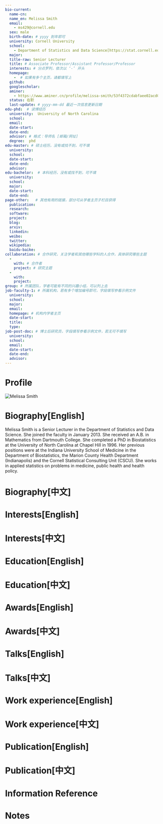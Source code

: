 ```yaml
---
bio-current:
  name-cn: 
  name_en: Melissa Smith 
  email: 
    - ms429@cornell.edu
  sex: male
  birth-date: # yyyy 到年即可
  university: Cornell University 
  school:
    - Department of Statistics and Data Science[https://stat.cornell.edu/]
  major: 
  title-raw: Senior Lecturer
  title: # Associate Professor/Assistant Professor/Professor
  interests: # 分点罗列，依次以 ‘-’ 开头
  homepage: 
    -  # 如果有多个主页，请都填写上
  github: 
  googlescholar:  
  aminer: 
    - https://www.aminer.cn/profile/melissa-smith/53f4372cdabfaee02acd0d8a
  status: 在职
  last-update: # yyyy-mm-dd 最近一次信息更新日期
edu-phd:  # 读博经历
  university:  University of North Carolina
  school: 
  email: 
  date-start: 
  date-end: 
  advisor: # 格式：导师名 [邮箱/网址]
  degree:  phd
edu-master: # 硕士经历，没有或找不到，可不填
  university: 
  school: 
  date-start: 
  date-end: 
  advisor:
edu-bachelor:  # 本科经历，没有或找不到，可不填
  university: 
  school: 
  major: 
  date-start: 
  date-end: 
page-other:   # 其他有用的链接，部分可从学者主页子栏目获得
  publication: 
  research: 
  software: 
  project: 
  blog: 
  arxiv: 
  linkedin: 
  weibo:
  twitter:
  wikipedia:
  baidu-baike:
collaboration: # 合作研究，关注学者和其他哪些学科的人合作，具体研究哪些主题
  - 
    with: # 合作者
    project: # 研究主题
  - 
    with: 
    project: 
group: # 所属团队，学者可能有不同的兴趣小组，可以列上去
job-faculty-1: # 所属机构，若有多个增加编号即可，字段填写参看示例文件
  university: 
  school: 
  major: 
  email: 
  homepage: # 机构内学者主页
  date-start: 
  title: 
  type: 
job-post-doc: # 博士后研究员，字段填写参看示例文件，若无可不填写
  university: 
  school: 
  email: 
  date-start: 
  date-end: 
  advisor: 
---
```


# Profile

![Melissa Smith ](https://stat.cornell.edu/sites/default/files/styles/square_portrait/public/MelissaSmithCrop.jpg?itok=zHVVOUc7)

# Biography[English]
Melissa Smith is a Senior Lecturer in the Department of Statistics and Data Science. She joined the faculty in January 2013. She received an A.B. in Mathematics from Dartmouth College. She completed a PhD in Biostatistics at the University of North Carolina at Chapel Hill in 1996. Her previous positions were at the Indiana University School of Medicine in the Department of Biostatistics, the Marion County Health Department (Indianapolis) and the Cornell Statistical Consulting Unit (CSCU). She works in applied statistics on problems in medicine, public health and health policy.

# Biography[中文]

# Interests[English]

# Interests[中文]

# Education[English]

# Education[中文]

# Awards[English]

# Awards[中文]

# Talks[English]

# Talks[中文]

# Work experience[English]

# Work experience[中文]

# Publication[English]

# Publication[中文]

# Information Reference

# Notes